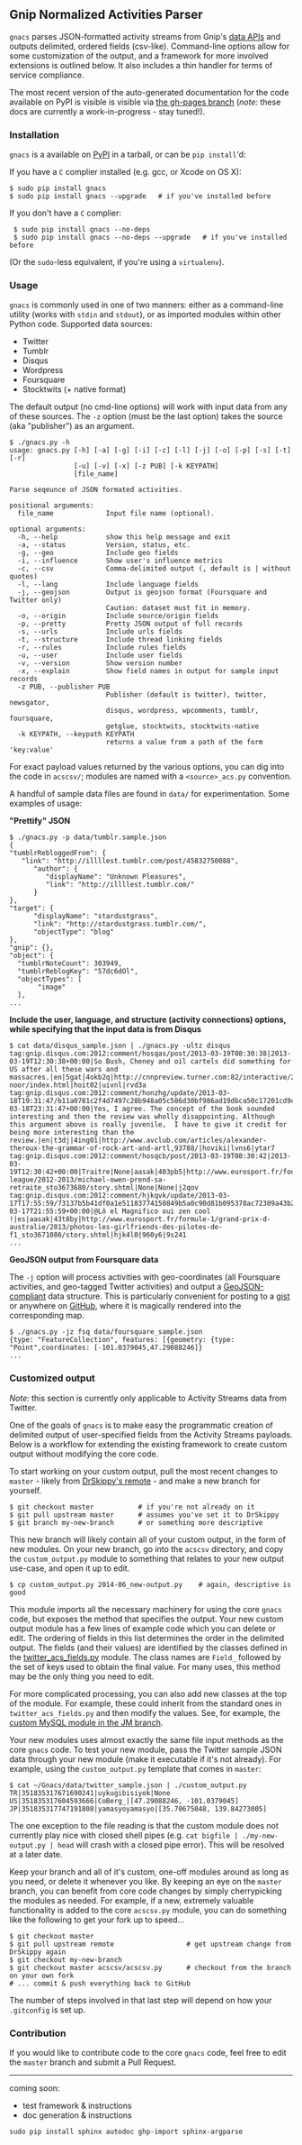 ## Gnip Normalized Activities Parser

``gnacs`` parses JSON-formatted activity streams from Gnip's [data APIs](http://gnip.com/products/) and outputs delimited, ordered fields (csv-like). Command-line options allow for some customization of the output, and a framework for more involved extensions is outlined below. It also includes a thin handler for terms of service compliance. 

The most recent version of the auto-generated documentation for the code available on PyPI is visible is visible via [the gh-pages branch](http://drskippy.github.io/Gnacs/) (*note:* these docs are currently a work-in-progress - stay tuned!). 
  

### Installation

``gnacs`` is a available on [PyPI](https://pypi.python.org/pypi/gnacs/) in a tarball, or can be ``pip install``'d:

If you have a `C` complier installed (e.g. gcc, or Xcode on OS X):

    $ sudo pip install gnacs 
    $ sudo pip install gnacs --upgrade   # if you've installed before

If you don't have a `C` complier:

     $ sudo pip install gnacs --no-deps 
     $ sudo pip install gnacs --no-deps --upgrade   # if you've installed before

(Or the ``sudo``-less equivalent, if you're using a ``virtualenv``).


### Usage

``gnacs`` is commonly used in one of two manners: either as a command-line utility (works with ``stdin`` and ``stdout``), or as imported modules within other Python code. Supported data sources: 

- Twitter
- Tumblr
- Disqus
- Wordpress
- Foursquare 
- Stocktwits (+ native format) 

The default output (no cmd-line options) will work with input data from any of these sources. The ``-z`` option (must be the last option) takes the source (aka "publisher") as an argument. 

    $ ./gnacs.py -h
    usage: gnacs.py [-h] [-a] [-g] [-i] [-c] [-l] [-j] [-o] [-p] [-s] [-t] [-r]
                    [-u] [-v] [-x] [-z PUB] [-k KEYPATH]
                    [file_name]

    Parse seqeunce of JSON formated activities.

    positional arguments:
      file_name             Input file name (optional).

    optional arguments:
      -h, --help            show this help message and exit
      -a, --status          Version, status, etc.
      -g, --geo             Include geo fields
      -i, --influence       Show user's influence metrics
      -c, --csv             Comma-delimited output (, default is | without quotes)
      -l, --lang            Include language fields
      -j, --geojson         Output is geojson format (Foursquare and Twitter only)
                            Caution: dataset must fit in memory.
      -o, --origin          Include source/origin fields
      -p, --pretty          Pretty JSON output of full records
      -s, --urls            Include urls fields
      -t, --structure       Include thread linking fields
      -r, --rules           Include rules fields
      -u, --user            Include user fields
      -v, --version         Show version number
      -x, --explain         Show field names in output for sample input records
      -z PUB, --publisher PUB
                            Publisher (default is twitter), twitter, newsgator,
                            disqus, wordpress, wpcomments, tumblr, foursquare,
                            getglue, stocktwits, stocktwits-native
      -k KEYPATH, --keypath KEYPATH
                            returns a value from a path of the form 'key:value'

For exact payload values returned by the various options, you can dig into the code in ``acscsv/``; modules are named with a ``<source>_acs.py`` convention.  


A handful of sample data files are found in ``data/`` for experimentation. Some examples of usage: 

**"Prettify" JSON**

    $ ./gnacs.py -p data/tumblr.sample.json 
    {
    "tumblrRebloggedFrom": {
       "link": "http://illllest.tumblr.com/post/45832750088", 
          "author": {
             "displayName": "Unknown Pleasures", 
             "link": "http://illllest.tumblr.com/"
          }
    }, 
    "target": {
          "displayName": "stardustgrass", 
          "link": "http://stardustgrass.tumblr.com/", 
          "objectType": "blog"
    }, 
    "gnip": {}, 
    "object": {
      "tumblrNoteCount": 303949, 
      "tumblrReblogKey": "57dc6dOl", 
      "objectTypes": [
           "image"
      ], 
    ...

**Include the user, language, and structure (activity connections) options, while specifying that the input data is from Disqus** 


    $ cat data/disqus_sample.json | ./gnacs.py -ultz disqus
    tag:gnip.disqus.com:2012:comment/hosqas/post/2013-03-19T08:30:38|2013-03-19T12:30:38+00:00|So Bush, Cheney and oil cartels did something for US after all these wars and massacres.|en|5gat|4okb2q|http://cnnpreview.turner.com:82/interactive/2013/03/world/baby-noor/index.html|hoit02|uivnl|rvd3a
    tag:gnip.disqus.com:2012:comment/honzhg/update/2013-03-18T19:31:47/b11a0781c2f4d7497c28b948a05c586d30bf986ad19dbca50c17201cd9cf57aa|2013-03-18T23:31:47+00:00|Yes, I agree. The concept of the book sounded interesting and then the review was wholly disappointing. Although this argument above is really juvenile,  I have to give it credit for being more interesting than the review.|en|t3dj|4ing01|http://www.avclub.com/articles/alexander-theroux-the-grammar-of-rock-art-and-artl,93788/|hoviki|lvns6|ytar7
    tag:gnip.disqus.com:2012:comment/hosqcb/post/2013-03-19T08:30:42|2013-03-19T12:30:42+00:00|Traitre|None|aasak|403pb5|http://www.eurosport.fr/football/premier-league/2012-2013/michael-owen-prend-sa-retraite_sto3673680/story.shtml|None|None|j2qov
    tag:gnip.disqus.com:2012:comment/hjkqvk/update/2013-03-17T17:55:59/73137b5b41df0a1e51183774150849b5a0c90d81b095378ac72309a43b26994f|2013-03-17T21:55:59+00:00|@Lô el Magnifico oui zen cool !|es|aasak|43t8by|http://www.eurosport.fr/formule-1/grand-prix-d-australie/2013/photos-les-girlfriends-des-pilotes-de-f1_sto3671086/story.shtml|hjk4l0|960y6|9s241
    ...

**GeoJSON output from Foursquare data**

The ``-j`` option will process activities with geo-coordinates (all Foursquare activities, and geo-tagged Twitter activities) and output a [GeoJSON-compliant](http://geojson.org/geojson-spec.html) data structure. This is particularly convenient for posting to a [gist](https://gist.github.com/jrmontag/9980ee3f79154ec81bff) or anywhere on [GitHub](data/twitter_sample.geojson), where it is magically rendered into the corresponding map. 

    $ ./gnacs.py -jz fsq data/foursquare_sample.json 
    {type: "FeatureCollection", features: [{geometry: {type: "Point",coordinates: [-101.0379045,47.29088246]}
    ...


### Customized output

*Note:* this section is currently only applicable to Activity Streams data from Twitter.

One of the goals of ``gnacs`` is to make easy the programmatic creation of delimited output of user-specified fields from the Activity Streams payloads. Below is a workflow for extending the existing framework to create custom output without modifying the core code.  

To start working on your custom output, pull the most recent changes to ``master`` - likely from [DrSkippy's remote](https://github.com/DrSkippy/Gnacs) - and make a new branch for yourself. 

    $ git checkout master           # if you're not already on it
    $ git pull upstream master      # assumes you've set it to DrSkippy 
    $ git branch my-new-branch      # or something more descriptive 

This new branch will likely contain all of your custom output, in the form of new modules. On your new branch, go into the ``acscsv`` directory, and copy the ``custom_output.py`` module to something that relates to your new output use-case, and open it up to edit.

    $ cp custom_output.py 2014-06_new-output.py    # again, descriptive is good 

This module imports all the necessary machinery for using the core ``gnacs`` code, but exposes the method that specifies the output. Your new custom output module has a few lines of example code which you can delete or edit. The ordering of fields in this list determines the order in the delimited output. The fields (and their values) are identified by the classes defined in the [twitter_acs_fields.py](acscsv/twitter_acs_fields.py) module. The class names are ``Field_`` followed by the set of keys used to obtain the final value. For many uses, this method may be the only thing you need to edit.

For more complicated processing, you can also add new classes at the top of the module. For example, these could inherit from the standard ones in ``twitter_acs_fields.py`` and then modify the values. See, for example, the [custom MySQL module in the JM branch](https://github.com/jrmontag/Gnacs/blob/JM/acscsv/2014-06_mysql.py). 

Your new modules uses almost exactly the same file input methods as the core ``gnacs`` code. To test your new module, pass the Twitter sample JSON data through your new module (make it executable if it's not already). For example, using the ``custom_output.py`` template that comes in ``master``:

    $ cat ~/Gnacs/data/twitter_sample.json | ./custom_output.py 
    TR|351835317671690241|uykugibisiyok|None
    US|351835317604593666|CoBerg_|[47.29088246, -101.0379045]
    JP|351835317747191808|yamasyoyamasyo|[35.70675048, 139.84273005]

The one exception to the file reading is that the custom module does not currently play nice with closed shell pipes (e.g. ``cat bigfile | ./my-new-output.py | head`` will crash with a closed pipe error). This will be resolved at a later date. 

Keep your branch and all of it's custom, one-off modules around as long as you need, or delete it whenever you like. By keeping an eye on the ``master`` branch, you can benefit from core code changes by simply cherrypicking the modules as needed. For example, if a new, extremely valuable functionality is added to the core ``acscsv.py`` module, you can do something like the following to get your fork up to speed...  

    $ git checkout master               
    $ git pull upstream remote                  # get upstream change from DrSkippy again
    $ git checkout my-new-branch 
    $ git checkout master acscsv/acscsv.py      # checkout from the branch on your own fork 
    # ... commit & push everything back to GitHub
 
The number of steps involved in that last step will depend on how your ``.gitconfig`` is set up.


### Contribution 

If you would like to contribute code to the core ``gnacs`` code, feel free to edit the ``master`` branch and submit a Pull Request. 


--------------------------

coming soon: 

- test framework & instructions 
- doc generation & instructions

``sudo pip install sphinx autodoc ghp-import sphinx-argparse``

